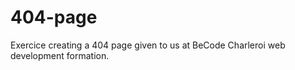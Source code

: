 # 404-page

Exercice creating a 404 page given to us at BeCode Charleroi web development formation.
